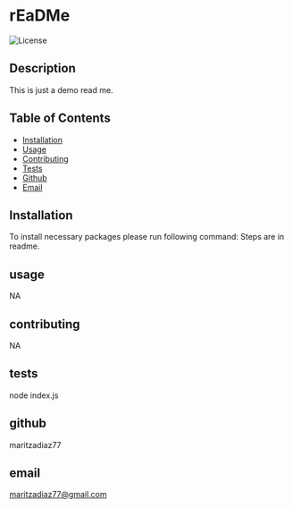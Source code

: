 # rEaDMe
![License](https://img.shields.io/badge/License-MIT-blue.svg)

## Description

This is just a demo read me.

## Table of Contents
* [Installation](#installation)
* [Usage](#usage)
* [Contributing](#contributing)
* [Tests](#tests)
* [Github](#github)
* [Email](#email)

## Installation

To install necessary packages please run following command:
Steps are in readme.

## usage
NA
## contributing
NA
## tests
node index.js
## github
maritzadiaz77
## email
maritzadiaz77@gmail.com

